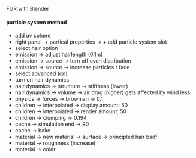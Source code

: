 FUR with Blender

#### particle system method

- add uv sphere
- right panel -> partical properties -> + add particle system slot
- select hair option
- emission -> adjust hairlength (0.1m)
- emission -> source -> turn off even distribution 
- emission -> source -> increase particles / face
- select advanced (on)
- turn on hair dynamics 
- hair dynamics -> structure -> stiffness (lower) 
- hair dynamics -> volume -> air drag (higher) gets affected by wind less
- physics -> forces -> brownian -> 0.1
- children -> interpolated -> display amount: 50
- children -> interpolated -> render amount: 50 
- children -> clumping -> 0.194
- cache -> simulation end -> 90
- cache -> bake
- material -> new material -> surface -> principled hair bsdf
- material -> roughness (increase)
- material -> color 